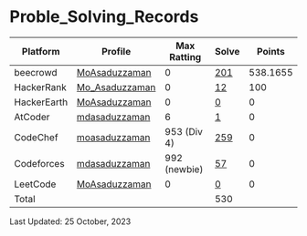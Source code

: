 # Proble_Solving_Records

| Platform | Profile | Max Ratting | Solve | Points |
| -- | -------- | ----------- | ----- | --------- |
| beecrowd | [MoAsaduzzaman](https://www.beecrowd.com.br/judge/en/profile/875460) | 0 | [201](https://github.com/MoAsaduzzaman/Probelm_Solving_beecrowd) | 538.1655 |
| HackerRank | [Mo_Asaduzzaman](https://www.hackerrank.com/md35_858) | 0 | [12](https://github.com/MoAsaduzzaman/Problem_Solving_HackerRank) | 100 |
| HackerEarth | [MoAsaduzzaman](https://www.hackerearth.com/@md35-858) | 0 | [0]() | 0 | 
| AtCoder | [mdasaduzzaman](https://atcoder.jp/users/mdasaduzzaman) | 6 | [1](https://github.com/MoAsaduzzaman/Problem_Solving_AtCoder) | 0 | 
| CodeChef | [moasaduzzaman](https://www.codechef.com/users/moasaduzzaman) | 953 (Div 4) | [259](https://github.com/MoAsaduzzaman/Problem_Solving_CodeChef) | 0 |
| Codeforces | [mdasaduzzaman](https://codeforces.com/profile/mdasaduzzaman)| 992 (newbie) | [57](https://github.com/MoAsaduzzaman/Problem_Solving_codeforces) | 0 |
| LeetCode | [MoAsaduzzaman](https://leetcode.com/md35-858/) | 0 | [0]() | 0 |
| Total |  |  | 530 |  |

Last Updated: 25 October, 2023
